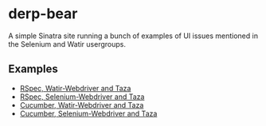 derp-bear
=========

A simple Sinatra site running a bunch of examples of UI issues mentioned in the Selenium and Watir usergroups.


## Examples

- [RSpec, Watir-Webdriver and Taza](https://github.com/orieken/derp-bear-rspec-watir-webdriver)
- [RSpec, Selenium-Webdriver and Taza](https://github.com/orieken/derp-bear-rspec-selenium-webdriver)
- [Cucumber, Watir-Webdriver and Taza](https://github.com/orieken/derp-bear-cucumber-watir-webdriver)
- [Cucumber, Selenium-Webdriver and Taza](https://github.com/orieken/derp-bear-cucumber-selenium-webdriver)
